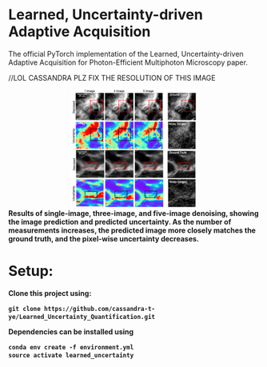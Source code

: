 # Learned, Uncertainty-driven Adaptive Acquisition
The official PyTorch implementation of the Learned, Uncertainty-driven Adaptive Acquisition for Photon-Efficient Multiphoton Microscopy paper.

//LOL CASSANDRA PLZ FIX THE RESOLUTION OF THIS IMAGE

<div align="center">
  <img src="./teaser.png" width="50%" />
  <br/>
  <div align="left" width="50%">
    <figcaption display="table-caption" width="70%"><b> Results of single-image, three-image, and five-image denoising, showing the image prediction and predicted uncertainty. As the number of measurements increases, the predicted image more closely matches the ground truth, and the pixel-wise uncertainty decreases.</figcaption>
  </div>
</div>

# Setup: 
Clone this project using:

```
git clone https://github.com/cassandra-t-ye/Learned_Uncertainty_Quantification.git
```

Dependencies can be installed using

```
conda env create -f environment.yml
source activate learned_uncertainty
```
